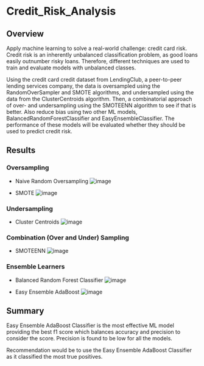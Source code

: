 # Credit_Risk_Analysis

## Overview

Apply machine learning to solve a real-world challenge: credit card risk. Credit risk is an inherently unbalanced classification problem, as good loans easily outnumber risky loans. Therefore, different techniques are used to train and evaluate models with unbalanced classes.

Using the credit card credit dataset from LendingClub, a peer-to-peer lending services company, the data is oversampled using the RandomOverSampler and SMOTE algorithms, and undersampled using the data from the ClusterCentroids algorithm. Then, a combinatorial approach of over- and undersampling using the SMOTEENN algorithm to see if that is better. Also reduce bias using two other ML models, BalancedRandomForestClassifier and EasyEnsembleClassifier. The performance of these models will be evaluated whether they should be used to predict credit risk.

## Results

### Oversampling

- Naive Random Oversampling
![image](https://user-images.githubusercontent.com/79415699/121817723-0ef0a000-cc51-11eb-879d-984f7932b825.png)


- SMOTE
![image](https://user-images.githubusercontent.com/79415699/121817742-2a5bab00-cc51-11eb-8498-87f927275210.png)


### Undersampling

- Cluster Centroids
![image](https://user-images.githubusercontent.com/79415699/121817757-3ba4b780-cc51-11eb-89bc-1e8140b1dee6.png)


### Combination (Over and Under) Sampling

- SMOTEENN
![image](https://user-images.githubusercontent.com/79415699/121817764-4f501e00-cc51-11eb-8bc9-f8b22f957a13.png)


### Ensemble Learners

- Balanced Random Forest Classifier
![image](https://user-images.githubusercontent.com/79415699/121817781-727acd80-cc51-11eb-96db-340c28aaaa49.png)


- Easy Ensemble AdaBoost
![image](https://user-images.githubusercontent.com/79415699/121817794-7dcdf900-cc51-11eb-9b82-d444e08b53bf.png)


## Summary

Easy Ensemble AdaBoost Classifier is the most effective ML model providing the best f1 score which balances accuracy and precision to consider the score. Precision is found to be low for all the models. 

Recommendation would be to use the Easy Ensemble AdaBoost Classifier as it classified the most true positives. 
